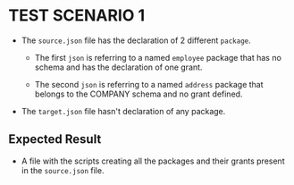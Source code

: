 # TEST SCENARIO 1

- The `source.json` file has the declaration of 2 different `package`.
  - The first `json` is referring to a named `employee` package that has no schema and has the declaration of one grant.

  - The second `json` is referring to a named `address` package that belongs to the COMPANY schema and no grant defined.

- The `target.json` file hasn't declaration of any package.

## Expected Result

- A file with the scripts creating all the packages and their grants present in the `source.json` file.
